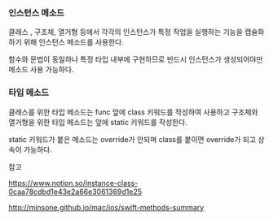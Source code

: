 ### 인스턴스 메소드 

클래스 , 구조체, 열거형 등에서 각각의 인스턴스가 특정 작업을 실행하는 기능을 캡슐화하기 위해 인스턴스 메소드를 사용한다. 

함수와 문법이 동일하나 특정 타입 내부에 구현하므로 반드시 인스턴스가 생성되어야만 메소드 사용 가능하다. 



### 타입 메소드

클래스를 위한 타입 메소드는 func 앞에 class 키워드를 작성하여 사용하고 구조체와 열거형을 위한 타입 메소드는 앞에 static 키워드를 작성한다. 

static 키워드가 붙은 메소드는 override가 안되며 class를 붙이면 override가 되고 상속이 가능하다. 



참고

https://www.notion.so/instance-class-0caa78cdbd1e43e2a66e3061369d1e25

http://minsone.github.io/mac/ios/swift-methods-summary
